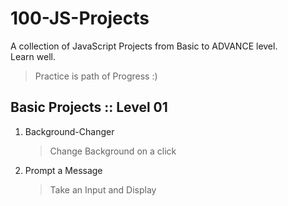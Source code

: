# 100-JS-Projects
A collection of JavaScript Projects from Basic to ADVANCE level.  
Learn well.  
> Practice is path of Progress :)

## Basic Projects :: Level 01

1. Background-Changer

    > Change Background on a click
    
2. Prompt a Message
  
    > Take an Input and Display
